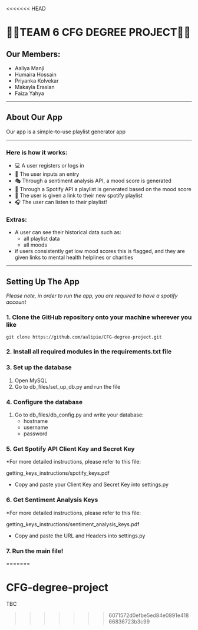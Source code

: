 <<<<<<< HEAD
# 🎵🎵TEAM 6 CFG DEGREE PROJECT🎵🎵

## Our Members:
* Aaliya Manji 
* Humaira Hossain
* Priyanka Kolvekar
* Makayla Eraslan
* Faiza Yahya
___

## About Our App

Our app is a simple-to-use playlist generator app

___

### Here is how it works:

* 💻 A user registers or logs in
* 📝 The user inputs an entry
* 🎭 Through a sentiment analysis API, a mood score is generated
* 🎵 Through a Spotify API a playlist is generated based on the mood score
* 🔗 The user is given a link to their new spotify playlist
* 🎧 The user can listen to their playlist!

### Extras:
* A user can see their historical data such as:
  * all playlist data 
  * all moods
* if users consistently get low mood scores this is flagged, 
and they are given links to mental health helplines or charities
___

## Setting Up The App
*Please note, in order to run the app, you are required to have a spotify account*

### 1. Clone the GitHub repository onto your machine wherever you like

```
git clone https://github.com/aalipie/CFG-degree-project.git
```

### 2. Install all required modules in the requirements.txt file

### 3. Set up the database

1. Open MySQL 
2. Go to db_files/set_up_db.py and run the file

### 4. Configure the database

1. Go to db_files/db_config.py and write your database:
   * hostname
   * username
   * password

### 5. Get Spotify API Client Key and Secret Key

*For more detailed instructions, please refer to this file:

getting_keys_instructions/spotify_keys.pdf

* Copy and paste your Client Key and Secret Key into settings.py

### 6. Get Sentiment Analysis Keys

*For more detailed instructions, please refer to this file:

getting_keys_instructions/sentiment_analysis_keys.pdf

* Copy and paste the URL and Headers into settings.py

### 7. Run the main file!




=======
# CFG-degree-project

TBC
>>>>>>> 6071572d0efbe5ed84e0891e41866836723b3c99
